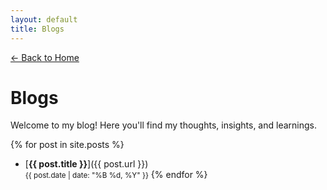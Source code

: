 ```yaml
---
layout: default
title: Blogs
---
```


[← Back to Home](/)

# Blogs

Welcome to my blog! Here you'll find my thoughts, insights, and learnings.

{% for post in site.posts %}
- [**{{ post.title }}**]({{ post.url }}) <br>
  <small>{{ post.date | date: "%B %d, %Y" }}</small>
{% endfor %}
